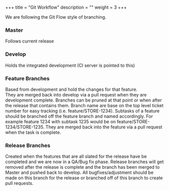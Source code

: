+++
title = "Git Workflow"
description = ""
weight = 3
+++

We are following the Git Flow style of branching.

### Master

Follows current release


### Develop

Holds the integrated development (CI server is pointed to this)

### Feature Branches

Based from development and hold the changes for that feature.  
They are merged back into develop via a pull request when they are development complete.  Branches can be pruned at that point or when after the release that contains them.
Branch name are base on the top level ticket number for easy tracking (i.e. feature/STORE-1234).
Subtasks of a feature should be branched off the feature branch and named accordingly. For example feature 1234 with subtask 1235 would be on feature/STORE-1234/STORE-1235. They are merged back into the feature via a pull request when the task is complete.

### Release Branches

Created when the features that are all slated for the release have be completed and we are now in a QA/Bug fix phase.
Release branches will get removed after the release is complete and the branch has been merged to Master and pushed back to develop.
All bugfixes/adjustment should be made on this branch for the release or branched off of this branch to create pull requests.
